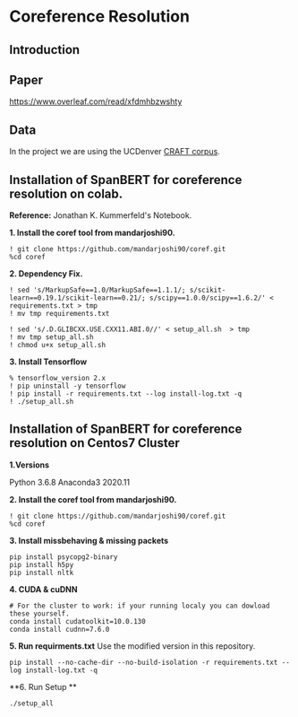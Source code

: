 # Coreference Resolution

## Introduction

## Paper
https://www.overleaf.com/read/xfdmhbzwshty


## Data
In the project we are using the UCDenver [CRAFT corpus](https://github.com/UCDenver-ccp/craft-shared-tasks).


## Installation of SpanBERT for coreference resolution on colab.

**Reference:** Jonathan K. Kummerfeld's Notebook. 

**1. Install the coref tool from mandarjoshi90.**
```
! git clone https://github.com/mandarjoshi90/coref.git
%cd coref
```

**2. Dependency Fix.**
```
! sed 's/MarkupSafe==1.0/MarkupSafe==1.1.1/; s/scikit-learn==0.19.1/scikit-learn==0.21/; s/scipy==1.0.0/scipy==1.6.2/' < requirements.txt > tmp
! mv tmp requirements.txt

! sed 's/.D.GLIBCXX.USE.CXX11.ABI.0//' < setup_all.sh  > tmp
! mv tmp setup_all.sh 
! chmod u+x setup_all.sh 
```

**3. Install Tensorflow**
```
% tensorflow_version 2.x
! pip uninstall -y tensorflow
! pip install -r requirements.txt --log install-log.txt -q
! ./setup_all.sh
```


## Installation of SpanBERT for coreference resolution on Centos7 Cluster 

**1.Versions**

Python 3.6.8
Anaconda3 2020.11

**2. Install the coref tool from mandarjoshi90.**
```
! git clone https://github.com/mandarjoshi90/coref.git
%cd coref
```

**3. Install missbehaving & missing packets**
```
pip install psycopg2-binary
pip install h5py
pip install nltk
```

**4. CUDA & cuDNN**
```
# For the cluster to work: if your running localy you can dowload these yourself.
conda install cudatoolkit=10.0.130
conda install cudnn=7.6.0
```

**5. Run requirments.txt**
Use the modified version in this repository.

```
pip install --no-cache-dir --no-build-isolation -r requirements.txt --log install-log.txt -q
```

**6. Run Setup **
```
./setup_all
```
